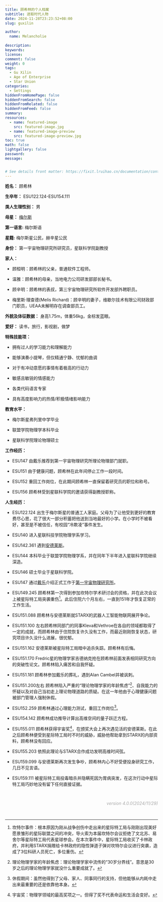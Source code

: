 ```yaml
---
title: 顾希林的个人档案
subtitle: 进取时代人物
date: 2024-11-28T23:23:52+08:00
slug: guxilin

author:
  name: Melancholie
  
description:
keywords:
license:
comment: false
weight: 0
tags:
  - Gu Xilin
  - Age of Enterprise
  - Star Union
categories:
  - Settings
hiddenFromHomePage: false
hiddenFromSearch: false
hiddenFromRelated: false
hiddenFromFeed: false
summary:
resources:
  - name: featured-image
    src: featured-image.jpg
  - name: featured-image-preview
    src: featured-image-preview.jpg
toc: true
math: false
lightgallery: false
password:
message:


# See details front matter: https://fixit.lruihao.cn/documentation/content-management/introduction/#front-matter
---
```


<!--more-->

**姓名：** 顾希林

**生卒年：** ESU122.124-ESU154.111

**类人生理性别：** 男

**母星：** [梅尔斯](/posts/cmels)

**第一语言:**  梅尔斯语

**星籍:**  梅尔斯星公民，赫辛星公民

**身份：** 第一宇宙物理研究所研究员，星联科学院副教授

**家人：** 

- 顾桓明：顾希林的父亲，普通软件工程师。

- 温雅：顾希林的母亲，当地电力公司研发部部长秘书。

- 顾辛明：顾希林的表叔，第三宇宙物理研究所软件开发部外聘职员。

- 梅里斯·理查德(Melis Richard)：顾辛明的妻子，维歇尔技术有限公司财政部门职员，UEAA未解明存在调查部员工。

**外貌及体征数据：** 身高1.75m，体重56kg，金棕发蓝眼。

**爱好：** 读书，旅行，影视剧，做梦

**特殊技能项：** 

- 拥有过人的学习能力和理解能力

- 能够演奏小提琴，但仅精通宁静、忧郁的曲调

- 对于有冲动意愿的事情有着极高的行动力

- 敏感且敏锐的情感能力

- 各类代码语言专家

- 具有高度影响力的热情/积极情绪影响能力

**教育水平：** 

- 梅尔斯星弗列里中学毕业

- 联盟学院物理学本科毕业

- 星联科学院理论物理硕士

**工作经历：**

- ESU147 由戴乐推荐到第一宇宙物理研究所理论物理部门就职。

- ESU151 由于健康问题，顾希林在此年间停止工作一段时间。

- ESU152 重回工作岗位，在此期间顾希林一直保留着研究员的职位和称号。

- ESU156 顾希林受到星联科学院的邀请获得副教授职称。

**人生经历：**

- ESU122.124 出生于梅尔斯星的普通工人家庭。父母为了让他受到更好的教育费尽心思，花了很大一部分积蓄把他送到当地最好的小学。在小学时不被看好，甚至是不被信任，有校园“冷欺凌”事件发生。

- ESU140 进入星联科技学院物理学系学习。

- ESU142.361 遇到[安德莱斯](/posts/andresadrian)。

- ESU144 本科毕业于联盟学院物理学系，并在同年下半年进入星联科学院继续深造。

- ESU146 硕士毕业于星联科学院。

- ESU147 通过[戴乐](/posts/daile)介绍正式工作于[第一宇宙物理研究所](/posts/1upl)。

- ESU149.245 顾希林第一次得到参加坎特尔学术研讨会的资格，并在此次会议上被星际特工局突袭重伤[^坎特尔事件]。此后住院六个月左右，一直到151年才恢复正常的工作生活。

- ESU151.088 顾希林与安德莱斯就STARX的武器人工智能物联网展开争论。

- ESU151.100 左右顾希林同部门的同事Kleva和Vethroe在各自的领域都取得了一定的成就，而顾希林由于住院恢复许久没有工作，而最近刚刚恢复状态，研究项目许久没什么进展，很忧郁。

- ESU151.162 安德莱斯被星际特工局暗中追杀失踪。顾希林有后悔。

- ESU151.170 Fredric星的物理学家吉德纳克抢在顾希林前面发表相同研究方向的突破性论文。顾希林陷入痛苦和自我怀疑。

- ESU151.181 顾希林参加戴乐的葬礼，遇到Alan Cambel并被讽刺。

- ESU151.200左右 顾希林陷入严重的“理论物理学家的年龄焦虑”[^理论物理学家的年龄焦虑]、自我能力的怀疑以及对自己当初走上理论物理道路的质疑。在这一年他由于心理健康问题被部门管理人强制休假。

- ESU152.259 顾希林通过心理能力测试，重回工作岗位[^休假期间]。

- ESU154.142 顾希林成功推导计算出高维空间的量子跃迁方程。

- ESU155.011 顾希林获得宇宙奖[^宇宙奖]，在颁奖大会上再次遇见活的安德莱斯。在此之后顾希林便受到星际特工局时不时的威胁，威胁他帮助拿到STARX的内部资料，顾希林没有回应。

- ESU155.203 依照此理论与STARX合作成功发明高维时间弦。

- ESU159.099 与安德莱斯再次发生争吵，顾希林内心不好受便投身研究工作，几日不见言语。

- ESU159.111 被星际特工局投毒暗杀并隐瞒死因为胃病突发，在这次行动中星际特工局巧妙地没有留下任何直接证据。

<br/>

<div style="text-align:right;">
<font color=#A9A9A9> 

*version 4.0.0(2024/11/29)* 

</font>
</div>

<br/>

[^坎特尔事件]: 坎特尔事件：根本原因为刚从战争创伤中走出来的星际特工局与刚刚出现美好愿景雏形的星际联盟之间的冲突，导火索为本届坎特尔会议拒绝了文北苏、易舍尔等星际特工局代表星球参会。在本次事件中，星际特工局收买了卡林政府，并利用STARX捐赠给卡林政府的隐性弹道子弹对坎特尔会议进行突袭，造成了3位科研人员死亡，多位重伤。
[^理论物理学家的年龄焦虑]: 理论物理学家的年龄焦虑：理论物理学家中流传的“30岁分界线”。意思是30岁之后的理论物理学家就没什么重要成就了。
[^休假期间]: 休假期间：虽然他得到了父母、家人、同事同行的支持，但他能够从内耗中走出来最重要的还是依靠他本身。
[^宇宙奖]: 宇宙奖：物理学领域的最高奖项之一。但得了奖不代表命运和生活会变好。
